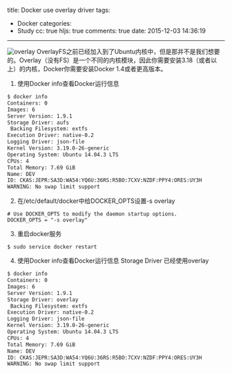 title: Docker use overlay driver
tags:
  - Docker
categories:
  - Study
cc: true
hljs: true
comments: true
date: 2015-12-03 14:36:19
---
![overlay](http://docs.daocloud.io/images/c/0/3/5/1/c03512523e75f366ecf8f40442cbd8b46b227d28-3.png)
OverlayFS之前已经加入到了Ubuntu内核中，但是那并不是我们想要的。Overlay（没有FS）是一个不同的内核模块，因此你需要安装3.18（或者以上）的内核，Docker你需要安装Docker 1.4或者更高版本。
1. 使用Docker info查看Docker运行信息

```bash
$ docker info
Containers: 0
Images: 6
Server Version: 1.9.1
Storage Driver: aufs
 Backing Filesystem: extfs
Execution Driver: native-0.2
Logging Driver: json-file
Kernel Version: 3.19.0-26-generic
Operating System: Ubuntu 14.04.3 LTS
CPUs: 4
Total Memory: 7.69 GiB
Name: DEV
ID: CKAS:JEPR:SA3D:WA54:YQ6U:36RS:R5BO:7CXV:NZDF:PPY4:ORES:UY3H
WARNING: No swap limit support
```
2. 在/etc/default/docker中给DOCKER_OPTS设置-s overlay
```
# Use DOCKER_OPTS to modify the daemon startup options.
DOCKER_OPTS = "-s overlay"
```
3. 重启docker服务
```
$ sudo service docker restart
```
4. 使用Docker info查看Docker运行信息 Storage Driver 已经使用overlay
```bash
$ docker info
Containers: 0
Images: 6
Server Version: 1.9.1
Storage Driver: overlay
 Backing Filesystem: extfs
Execution Driver: native-0.2
Logging Driver: json-file
Kernel Version: 3.19.0-26-generic
Operating System: Ubuntu 14.04.3 LTS
CPUs: 4
Total Memory: 7.69 GiB
Name: DEV
ID: CKAS:JEPR:SA3D:WA54:YQ6U:36RS:R5BO:7CXV:NZDF:PPY4:ORES:UY3H
WARNING: No swap limit support
```
